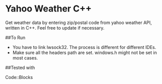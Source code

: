 # Yahoo Weather C++

Get weather data by entering zip/postal code from yahoo weather API, written in C++. Feel free to update if necessary. 

##To Run

* You have to link lwsock32. The process is different for different IDEs.
* Make sure all the headers path are set. windows.h might not be set in most cases.


##Tested with

Code::Blocks
